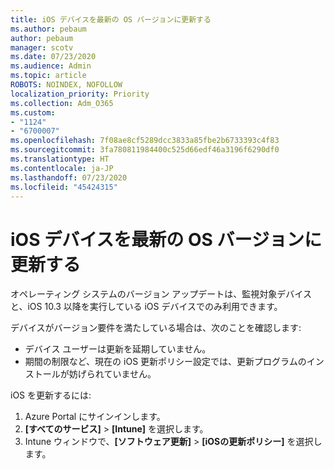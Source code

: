 ```yaml
---
title: iOS デバイスを最新の OS バージョンに更新する
ms.author: pebaum
author: pebaum
manager: scotv
ms.date: 07/23/2020
ms.audience: Admin
ms.topic: article
ROBOTS: NOINDEX, NOFOLLOW
localization_priority: Priority
ms.collection: Adm_O365
ms.custom:
- "1124"
- "6700007"
ms.openlocfilehash: 7f08ae8cf5289dcc3833a85fbe2b6733393c4f83
ms.sourcegitcommit: 3fa780811984400c525d66edf46a3196f6290df0
ms.translationtype: HT
ms.contentlocale: ja-JP
ms.lasthandoff: 07/23/2020
ms.locfileid: "45424315"
---
```

# <a name="update-ios-device-to-latest-os-version"></a>iOS デバイスを最新の OS バージョンに更新する

オペレーティング システムのバージョン アップデートは、監視対象デバイスと、iOS 10.3 以降を実行している iOS デバイスでのみ利用できます。

デバイスがバージョン要件を満たしている場合は、次のことを確認します:  
- デバイス ユーザーは更新を延期していません。  
- 期間の制限など、現在の iOS 更新ポリシー設定では、更新プログラムのインストールが妨げられていません。

iOS を更新するには:

1. Azure Portal にサインインします。
2. **[すべてのサービス]** > **[Intune]** を選択します。
3. Intune ウィンドウで、**[ソフトウェア更新]** > **[iOSの更新ポリシー]** を選択します。